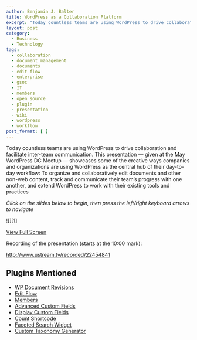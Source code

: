 ```yaml
---
author: Benjamin J. Balter
title: WordPress as a Collaboration Platform
excerpt: "Today countless teams are using WordPress to drive collaboration and facilitate inter-team communication. Ben Balter will showcase some of the creative ways companies and organizations are using WordPress as the central hub of their day-to-day workflow: To organize and collaboratively edit documents and other non-web content, track and communicate their team's progress with one another, and extend WordPress to work with their existing tools and practices."
layout: post
category:
  - Business
  - Technology
tags:
  - collaboration
  - document management
  - documents
  - edit flow
  - enterprise
  - gsoc
  - IT
  - members
  - open source
  - plugin
  - presentation
  - wiki
  - wordpress
  - workflow
post_format: [ ]
---
```

Today countless teams are using WordPress to drive collaboration and facilitate inter-team communication. This presentation — given at the May WordPress DC Meetup — showcases some of the creative ways companies and organizations are using WordPress as the central hub of their day-to-day workflow: To organize and collaboratively edit documents and other non-web content, track and communicate their team’s progress with one another, and extend WordPress to work with their existing tools and practices

*Click on the slides below to begin, then press the left/right keyboard arrows to navigate*



![][1]





[View Full Screen](http://benbalter.github.com/wordpress-as-a-collaboration-platform/screenshot.png)



Recording of the presentation (starts at the 10:00 mark):

http://www.ustream.tv/recorded/22454841

## Plugins Mentioned

*   [WP Document Revisions](http://benbalter.github.com/wordpress-as-a-collaboration-platform/)
*   [Edit Flow](http://ben.balter.com/2011/08/29/wp-document-revisions-document-management-version-control-wordpress/)
*   [Members](http://editflow.org)
*   [Advanced Custom Fields](http://wordpress.org/extend/plugins/members/)
*   [Display Custom Fields](http://wordpress.org/extend/plugins/advanced-custom-fields/)
*   [Count Shortcode](http://wordpress.org/extend/plugins/wp-display-custom-fields/)
*   [Faceted Search Widget](http://wordpress.org/extend/plugins/count-shortcode/)
*   [Custom Taxonomy Generator](http://wordpress.org/extend/plugins/faceted-search-widget/)